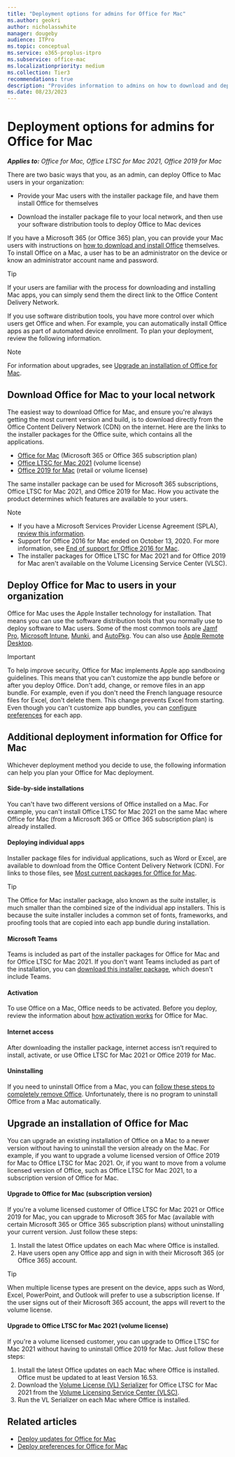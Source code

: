 ```yaml
---
title: "Deployment options for admins for Office for Mac"
ms.author: geokri
author: nicholasswhite
manager: dougeby
audience: ITPro
ms.topic: conceptual
ms.service: o365-proplus-itpro
ms.subservice: office-mac
ms.localizationpriority: medium
ms.collection: Tier3
recommendations: true
description: "Provides information to admins on how to download and deploy Office for Mac to users in their organization"
ms.date: 08/23/2023
---
```


# Deployment options for admins for Office for Mac

***Applies to:*** *Office for Mac, Office LTSC for Mac 2021, Office 2019 for Mac*

There are two basic ways that you, as an admin, can deploy Office to Mac users in your organization:
  
- Provide your Mac users with the installer package file, and have them install Office for themselves

- Download the installer package file to your local network, and then use your software distribution tools to deploy Office to Mac devices

If you have a Microsoft 365 (or Office 365) plan, you can provide your Mac users with instructions on [how to download and install Office](https://support.microsoft.com/office/4414eaaf-0478-48be-9c42-23adc4716658?#InstallSteps=Install_on_a_Mac) themselves. To install Office on a Mac, a user has to be an administrator on the device or know an administrator account name and password.

> [!TIP] 
> If your users are familiar with the process for downloading and installing Mac apps, you can simply send them the direct link to the Office Content Delivery Network.
  
If you use software distribution tools, you have more control over which users get Office and when. For example, you can automatically install Office apps as part of automated device enrollment. To plan your deployment, review the following information.

> [!NOTE]
> For information about upgrades, see [Upgrade an installation of Office for Mac](#upgrade-an-installation-of-office-for-mac).
  
## Download Office for Mac to your local network

The easiest way to download Office for Mac, and ensure you're always getting the most current version and build, is to download directly from the Office Content Delivery Network (CDN) on the internet. Here are the links to the installer packages for the Office suite, which contains all the applications.

- [Office for Mac](https://go.microsoft.com/fwlink/p/?linkid=2009112) (Microsoft 365 or Office 365 subscription plan)
- [Office LTSC for Mac 2021](https://go.microsoft.com/fwlink/p/?linkid=2244846) (volume license)
- [Office 2019 for Mac](https://go.microsoft.com/fwlink/p/?linkid=2245513) (retail or volume license)

The same installer package can be used for Microsoft 365 subscriptions, Office LTSC for Mac 2021, and Office 2019 for Mac. How you activate the product determines which features are available to your users.

> [!NOTE]
> - If you have a Microsoft Services Provider License Agreement (SPLA), [review this information](/office/ltsc/2021/spla).
> - Support for Office 2016 for Mac ended on October 13, 2020. For more information, see [End of support for Office 2016 for Mac](https://support.microsoft.com/office/e944a907-bbc8-4be5-918d-a514068d0056).
> - The installer packages for Office LTSC for Mac 2021 and for Office 2019 for Mac aren't available on the Volume Licensing Service Center (VLSC).

## Deploy Office for Mac to users in your organization

Office for Mac uses the Apple Installer technology for installation. That means you can use the software distribution tools that you normally use to deploy software to Mac users. Some of the most common tools are [Jamf Pro](https://www.jamf.com/products/jamf-pro/), [Microsoft Intune](/mem/intune/), [Munki](https://www.munki.org/), and [AutoPkg](https://github.com/autopkg/autopkg). You can also use [Apple Remote Desktop](https://www.apple.com/remotedesktop/).
  
> [!IMPORTANT]
> To help improve security, Office for Mac implements Apple app sandboxing guidelines. This means that you can't customize the app bundle before or after you deploy Office. Don't add, change, or remove files in an app bundle. For example, even if you don't need the French language resource files for Excel, don't delete them. This change prevents Excel from starting. Even though you can't customize app bundles, you can [configure preferences](deploy-preferences-for-office-for-mac.md) for each app.
  
## Additional deployment information for Office for Mac

Whichever deployment method you decide to use, the following information can help you plan your Office for Mac deployment.
  
#### Side-by-side installations

You can't have two different versions of Office installed on a Mac. For example, you can't install Office LTSC for Mac 2021 on the same Mac where Office for Mac (from a Microsoft 365 or Office 365 subscription plan) is already installed.

#### Deploying individual apps

Installer package files for individual applications, such as Word or Excel, are available to download from the Office Content Delivery Network (CDN). For links to those files, see [Most current packages for Office for Mac](/officeupdates/update-history-office-for-mac#most-current-packages-for-office-for-mac).

> [!TIP]
> The Office for Mac installer package, also known as the *suite* installer, is much smaller than the combined size of the individual app installers.
> This is because the suite installer includes a common set of fonts, frameworks, and proofing tools that are copied into each app bundle during installation. 

#### Microsoft Teams

Teams is included as part of the installer packages for Office for Mac and for Office LTSC for Mac 2021. If you don't want Teams included as part of the installation, you can [download this installer package](https://go.microsoft.com/fwlink/p/?linkid=525133), which doesn't include Teams.

#### Activation

To use Office on a Mac, Office needs to be activated. Before you deploy, review the information about [how activation works](overview-of-activation-for-office-for-mac.md) for Office for Mac.

#### Internet access

After downloading the installer package, internet access isn’t required to install, activate, or use Office LTSC for Mac 2021 or Office 2019 for Mac.  

#### Uninstalling

If you need to uninstall Office from a Mac, you can [follow these steps to completely remove Office](https://support.microsoft.com/office/ec3aa66e-6a76-451f-9d35-cba2e14e94c0). Unfortunately, there is no program to uninstall Office from a Mac automatically.

## Upgrade an installation of Office for Mac

You can upgrade an existing installation of Office on a Mac to a newer version without having to uninstall the version already on the Mac. For example, if you want to upgrade a volume licensed version of Office 2019 for Mac to Office LTSC for Mac 2021. Or, if you want to move from a volume licensed version of Office, such as Office LTSC for Mac 2021, to a subscription version of Office for Mac.

#### Upgrade to Office for Mac (subscription version)

If you're a volume licensed customer of Office LTSC for Mac 2021 or Office 2019 for Mac, you can upgrade to Microsoft 365 for Mac (available with certain Microsoft 365 or Office 365 subscription plans) without uninstalling your current version. Just follow these steps:

1. Install the latest Office updates on each Mac where Office is installed.
2. Have users open any Office app and sign in with their Microsoft 365 (or Office 365) account.

> [!TIP]
> When multiple license types are present on the device, apps such as Word, Excel, PowerPoint, and Outlook will prefer to use a subscription license.
> If the user signs out of their Microsoft 365 account, the apps will revert to the volume license.

#### Upgrade to Office LTSC for Mac 2021 (volume license)

If you're a volume licensed customer, you can upgrade to Office LTSC for Mac 2021 without having to uninstall Office 2019 for Mac. Just follow these steps:

1. Install the latest Office updates on each Mac where Office is installed. Office must be updated to at least Version 16.53.
2. Download the [Volume License (VL) Serializer](volume-license-serializer.md) for Office LTSC for Mac 2021 from the [Volume Licensing Service Center (VLSC)](https://www.microsoft.com/licensing/servicecenter/default.aspx).
3. Run the VL Serializer on each Mac where Office is installed.

## Related articles

- [Deploy updates for Office for Mac](deploy-updates-for-office-for-mac.md)
- [Deploy preferences for Office for Mac](deploy-preferences-for-office-for-mac.md)
